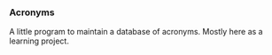 ### Acronyms

A little program to maintain a database of acronyms.
Mostly here as a learning project.
